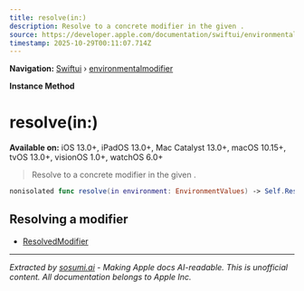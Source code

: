 ```yaml
---
title: resolve(in:)
description: Resolve to a concrete modifier in the given .
source: https://developer.apple.com/documentation/swiftui/environmentalmodifier/resolve(in:)
timestamp: 2025-10-29T00:11:07.714Z
---
```


**Navigation:** [Swiftui](/documentation/swiftui) › [environmentalmodifier](/documentation/swiftui/environmentalmodifier)

**Instance Method**

# resolve(in:)

**Available on:** iOS 13.0+, iPadOS 13.0+, Mac Catalyst 13.0+, macOS 10.15+, tvOS 13.0+, visionOS 1.0+, watchOS 6.0+

> Resolve to a concrete modifier in the given .

```swift
nonisolated func resolve(in environment: EnvironmentValues) -> Self.ResolvedModifier
```

## Resolving a modifier

- [ResolvedModifier](/documentation/swiftui/environmentalmodifier/resolvedmodifier)

---

*Extracted by [sosumi.ai](https://sosumi.ai) - Making Apple docs AI-readable.*
*This is unofficial content. All documentation belongs to Apple Inc.*
